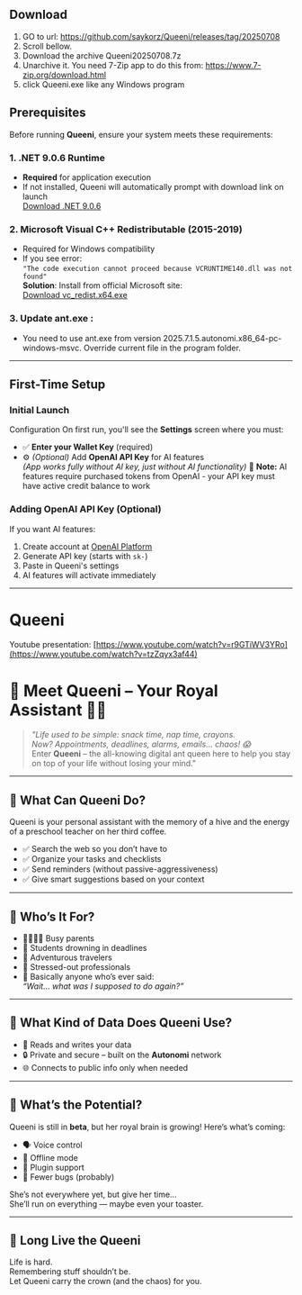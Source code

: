 ## Download
1. GO to url: https://github.com/saykorz/Queeni/releases/tag/20250708
2. Scroll bellow.
3. Download the archive Queeni20250708.7z
4. Unarchive it. You need 7-Zip app to do this from: https://www.7-zip.org/download.html
5. click Queeni.exe like any Windows program 
   
## Prerequisites

Before running **Queeni**, ensure your system meets these requirements:

### 1. .NET 9.0.6 Runtime
- **Required** for application execution
- If not installed, Queeni will automatically prompt with download link on launch  
  [Download .NET 9.0.6](https://dotnet.microsoft.com/download/dotnet/9.0)

### 2. Microsoft Visual C++ Redistributable (2015-2019)
- Required for Windows compatibility
- If you see error:  
  `"The code execution cannot proceed because VCRUNTIME140.dll was not found"`  
  **Solution**: Install from official Microsoft site:  
  [Download vc_redist.x64.exe](https://aka.ms/vs/16/release/vc_redist.x64.exe)
### 3. Update ant.exe  :
- You need to use ant.exe from version 2025.7.1.5.autonomi.x86_64-pc-windows-msvc. Override current file in the program folder.
---

## First-Time Setup

### Initial Launch
Configuration
  On first run, you'll see the **Settings** screen where you must:
   - ✅ **Enter your Wallet Key** (required)
   - ⚙️ *(Optional)* Add **OpenAI API Key** for AI features  
     *(App works fully without AI key, just without AI functionality)*
     🔹 **Note:** AI features require purchased tokens from OpenAI - your API key must have active credit balance to work

### Adding OpenAI API Key (Optional)
If you want AI features:
1. Create account at [OpenAI Platform](https://platform.openai.com)
2. Generate API key (starts with `sk-`)
3. Paste in Queeni's settings
4. AI features will activate immediately

---

# Queeni 
Youtube presentation: [https://www.youtube.com/watch?v=r9GTiWV3YRo](https://www.youtube.com/watch?v=tzZqyx3af44)

# 👑 Meet Queeni – Your Royal Assistant 🐜📱

> _"Life used to be simple: snack time, nap time, crayons.  
Now? Appointments, deadlines, alarms, emails… chaos! 😱_  
Enter **Queeni** – the all-knowing digital ant queen here to help you stay on top of your life without losing your mind."

---

## 🔧 What Can Queeni Do?

Queeni is your personal assistant with the memory of a hive and the energy of a preschool teacher on her third coffee.

- ✅ Search the web so you don’t have to  
- ✅ Organize your tasks and checklists  
- ✅ Send reminders (without passive-aggressiveness)  
- ✅ Give smart suggestions based on your context  

---

## 🎯 Who’s It For?

- 👨‍👩‍👧‍👦 Busy parents  
- 🎒 Students drowning in deadlines  
- 🛫 Adventurous travelers  
- 👔 Stressed-out professionals  
- 📅 Basically anyone who’s ever said:  
  _“Wait… what was I supposed to do again?”_

---

## 📂 What Kind of Data Does Queeni Use?

- 🔁 Reads and writes your data  
- 🔒 Private and secure – built on the **Autonomi** network  
- 🌐 Connects to public info only when needed  

---

## 🚀 What’s the Potential?

Queeni is still in **beta**, but her royal brain is growing! Here’s what’s coming:

- 🗣️ Voice control  
- 📶 Offline mode  
- 🧩 Plugin support  
- 🐛 Fewer bugs (probably)

She’s not everywhere yet, but give her time…  
She’ll run on everything — maybe even your toaster.

---

## 👑 Long Live the Queeni

Life is hard.  
Remembering stuff shouldn’t be.  
Let Queeni carry the crown (and the chaos) for you.

